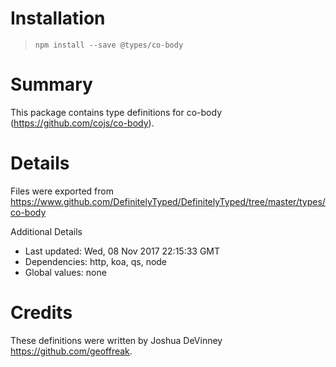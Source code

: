 # Installation
> `npm install --save @types/co-body`

# Summary
This package contains type definitions for co-body (https://github.com/cojs/co-body).

# Details
Files were exported from https://www.github.com/DefinitelyTyped/DefinitelyTyped/tree/master/types/co-body

Additional Details
 * Last updated: Wed, 08 Nov 2017 22:15:33 GMT
 * Dependencies: http, koa, qs, node
 * Global values: none

# Credits
These definitions were written by Joshua DeVinney <https://github.com/geoffreak>.
